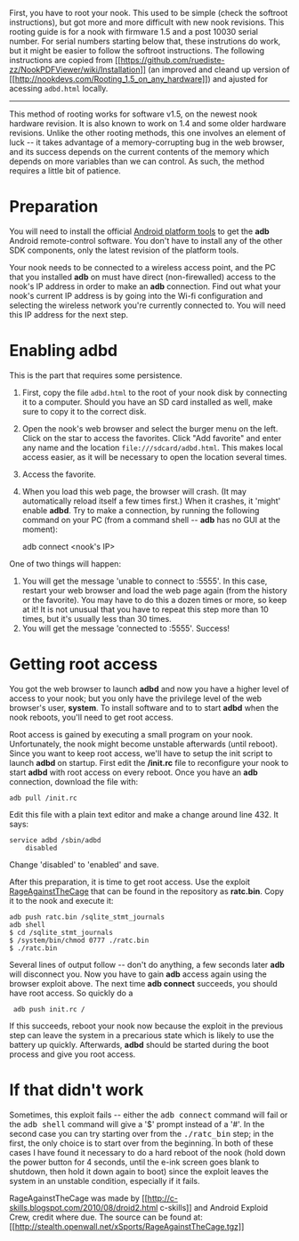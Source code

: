 First, you have to root your nook. This used to be simple (check the softroot instructions), but got more and more difficult with new nook revisions.
This rooting guide is for a nook with firmware 1.5 and a post 10030 serial number. For serial numbers starting below that, these instrutions do work, but it might be easier to follow the softroot instructions.
The following instructions are copied from [[https://github.com/ruediste-zz/NookPDFViewer/wiki/Installation]] (an improved and cleand up version of [[http://nookdevs.com/Rooting_1.5_on_any_hardware]]) and ajusted for acessing `adbd.html` locally.

***

This method of rooting works for software v1.5, on the newest nook hardware revision. It is also known to work on 1.4 and some older hardware revisions. Unlike the other rooting methods, this one involves an element of luck -- it takes advantage of a memory-corrupting bug in the web browser, and its success depends on the current contents of the memory which depends on more variables than we can control. As such, the method requires a little bit of patience.

# Preparation

You will need to install the official [Android platform tools](https://developer.android.com/studio/releases/platform-tools) to get the **adb** Android remote-control software. You don't have to install any of the other SDK components, only the latest revision of the platform tools.

Your nook needs to be connected to a wireless access point, and the PC that you installed **adb** on must have direct (non-firewalled) access to the nook's IP address in order to make an **adb** connection. Find out what your nook's current IP address is by going into the Wi-fi configuration and selecting the wireless network you're currently connected to. You will need this IP address for the next step.

# Enabling adbd 

This is the part that requires some persistence.
1. First, copy the file `adbd.html` to the root of your nook disk by connecting it to a computer. Should you have an SD card installed as well, make sure to copy it to the correct disk.
1. Open the nook's web browser and select the burger menu on the left. Click on the star to access the favorites. Click "Add favorite" and enter any name and the location `file:///sdcard/adbd.html`. This makes local access easier, as it will be necessary to open the location several times.
1. Access the favorite.
1. When you load this web page, the browser will crash. (It may automatically reload itself a few times first.) When it crashes, it 'might' enable **adbd**. Try to make a connection, by running the following command on your PC (from a command shell -- **adb** has no GUI at the moment):

    adb connect <nook's IP>

One of two things will happen:

1. You will get the message 'unable to connect to <ip address>:5555'. In this case, restart your web browser and load the web page again (from the history or the favorite). You may have to do this a dozen times or more, so keep at it! It is not unusual that you have to repeat this step more than 10 times, but it's usually less than 30 times.
1. You will get the message 'connected to <ip address>:5555'. Success!

# Getting root access

You got the web browser to launch **adbd** and now you have a higher level of access to your nook; but you only have the privilege level of the web browser's user, **system**. To install software and to to start **adbd** when the nook reboots, you'll need to get root access.

Root access is gained by executing a small program on your nook. Unfortunately, the nook might become unstable afterwards (until reboot). Since you want to keep root access, we'll have to setup the init script to launch **adbd** on startup. First edit the **/init.rc** file to reconfigure your nook to start **adbd** with root access on every reboot. Once you have an **adb** connection, download the file with:

    adb pull /init.rc

Edit this file with a plain text editor and make a change around line 432. It says:

    service adbd /sbin/adbd
        disabled

Change 'disabled' to 'enabled' and save.

After this preparation, it is time to get root access. Use the exploit [RageAgainstTheCage](https://github.com/srclib/RageAgainstTheCage/) that can be found in the repository as **ratc.bin**. Copy it to the nook and execute it:

    adb push ratc.bin /sqlite_stmt_journals
    adb shell
    $ cd /sqlite_stmt_journals
    $ /system/bin/chmod 0777 ./ratc.bin
    $ ./ratc.bin

Several lines of output follow -- don't do anything, a few seconds later **adb** will disconnect you. Now you have to gain **adb** access again using the browser exploit above. The next time **adb connect** succeeds, you should have root access. So quickly do a

     adb push init.rc /

If this succeeds, reboot your nook now because the exploit in the previous step can leave the system in a precarious state which is likely to use the battery up quickly. Afterwards, **adbd** should be started during the boot process and give you root access.

# If that didn't work

Sometimes, this exploit fails -- either the <tt>adb connect</tt> command will fail or the <tt>adb shell</tt> command will give a '$' prompt instead of a '#'. In the second case you can try starting over from the <tt>./ratc_bin</tt> step; in the first, the only choice is to start over from the beginning. In both of these cases I have found it necessary to do a hard reboot of the nook (hold down the power button for 4 seconds, until the e-ink screen goes blank to shutdown, then hold it down again to boot) since the exploit leaves the system in an unstable condition, especially if it fails.

RageAgainstTheCage was made by [[http://c-skills.blogspot.com/2010/08/droid2.html c-skills]] and Android Exploid Crew, credit where due. The source can be found at: [[http://stealth.openwall.net/xSports/RageAgainstTheCage.tgz]]
